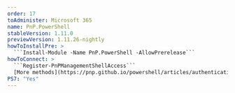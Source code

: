 ```yaml
---
order: 17
toAdminister: Microsoft 365
name: PnP.PowerShell
stableVersion: 1.11.0
previewVersion: 1.11.26-nightly
howToInstallPre: >
  ```Install-Module -Name PnP.PowerShell -AllowPrerelease```
howToConnect: >
  ```Register-PnPManagementShellAccess```
  [More methods](https://pnp.github.io/powershell/articles/authentication.html)
PS7: "Yes"
---
```

